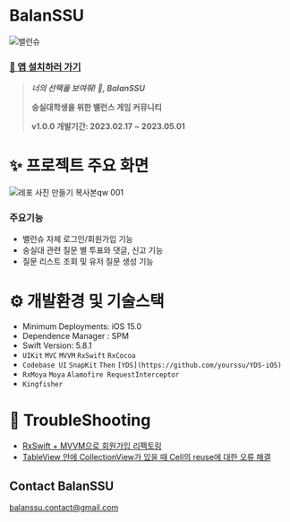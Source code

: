 # BalanSSU

![밸런슈](https://user-images.githubusercontent.com/25146374/222999715-1983980f-c8e4-49cb-a92b-d2c7189da071.png)

### [📱 앱 설치하러 가기](https://apps.apple.com/kr/app/balanssu/id6455787963)

> ***너의 선택을 보여줘! 👀, BalanSSU***
> 
> **숭실대학생을 위한 밸런스 게임 커뮤니티**
>
> **v1.0.0 개발기간: 2023.02.17 ~ 2023.05.01**

# ✨ 프로젝트 주요 화면

![레포 사진 만들기 복사본qw 001](https://github.com/hackathon-I-PROMAX/BalanSSU/assets/25146374/2979cb70-c6f1-4c99-aaa4-35ccb34dd86d)

### 주요기능
- 밸런슈 자체 로그인/회원가입 기능
- 숭실대 관련 질문 별 투표와 댓글, 신고 기능
- 질문 리스트 조회 및 유저 질문 생성 기능

# **⚙️ 개발환경 및 기술스택**

- Minimum Deployments: iOS 15.0
- Dependence Manager : SPM
- Swift Version: 5.8.1
- `UIKit` `MVC` `MVVM` `RxSwift` `RxCocoa`
- `Codebase UI` `SnapKit` `Then` `[YDS](https://github.com/yourssu/YDS-iOS)`
- `RxMoya` `Moya` `Alamofire RequestInterceptor`
- `Kingfisher`

# 🫡 TroubleShooting

- [RxSwift + MVVM으로 회원가입 리펙토링](https://gravel-drink-4ae.notion.site/RxSwift-1ed8afc381424694aa71e568bda6175f?pvs=4)
- [TableView 안에 CollectionView가 있을 때 Cell의 reuse에 대한 오류 해결](https://github.com/kimkyuchul/SIL/issues/23)

## Contact BalanSSU

balanssu.contact@gmail.com
